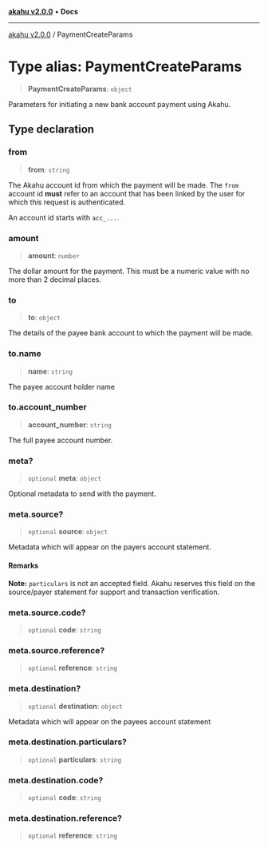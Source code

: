 [**akahu v2.0.0**](../README.md) • **Docs**

***

[akahu v2.0.0](../README.md) / PaymentCreateParams

# Type alias: PaymentCreateParams

> **PaymentCreateParams**: `object`

Parameters for initiating a new bank account payment using Akahu.

## Type declaration

### from

> **from**: `string`

The Akahu account id from which the payment will be made. The `from`
account id **must** refer to an account that has been linked by the user
for which this request is authenticated.

An account id starts with `acc_...`.

### amount

> **amount**: `number`

The dollar amount for the payment. This must be a numeric value with no more
than 2 decimal places.

### to

> **to**: `object`

The details of the payee bank account to which the payment will be made.

### to.name

> **name**: `string`

The payee account holder name

### to.account\_number

> **account\_number**: `string`

The full payee account number.

### meta?

> `optional` **meta**: `object`

Optional metadata to send with the payment.

### meta.source?

> `optional` **source**: `object`

Metadata which will appear on the payers account statement.

#### Remarks

**Note:** `particulars` is not an accepted field. Akahu reserves this
field on the source/payer statement for support and transaction verification.

### meta.source.code?

> `optional` **code**: `string`

### meta.source.reference?

> `optional` **reference**: `string`

### meta.destination?

> `optional` **destination**: `object`

Metadata which will appear on the payees account statement

### meta.destination.particulars?

> `optional` **particulars**: `string`

### meta.destination.code?

> `optional` **code**: `string`

### meta.destination.reference?

> `optional` **reference**: `string`
